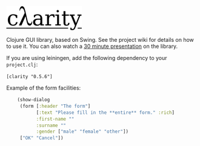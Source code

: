 <img src="https://github.com/stathissideris/clarity/raw/master/src/resources/logo.png">

Clojure GUI library, based on Swing. See the project wiki for details on how to use it. You can also watch a [30 minute presentation](http://skillsmatter.com/podcast/scala/lightening-talk-clarity-a-wrapper-for-swing) on the library.

If you are using leiningen, add the following dependency to your
`project.clj`:

`[clarity "0.5.6"]`

Example of the form facilities:

````clojure
    (show-dialog
     (form [:header "The form"]
           [:text "Please fill in the **entire** form." :rich]
           :first-name ""
           :surname ""
           :gender ["male" "female" "other"])
     ["OK" "Cancel"])
`````
